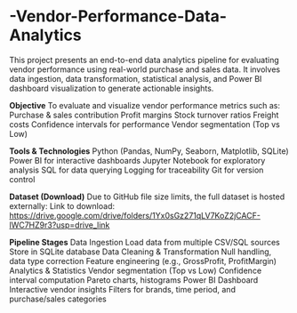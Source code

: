 # -Vendor-Performance-Data-Analytics

This project presents an end-to-end data analytics pipeline for evaluating vendor performance using real-world purchase and sales data. It involves data ingestion, data transformation, statistical analysis, and Power BI dashboard visualization to generate actionable insights.

**Objective**
To evaluate and visualize vendor performance metrics such as:
Purchase & sales contribution
Profit margins
Stock turnover ratios
Freight costs
Confidence intervals for performance
Vendor segmentation (Top vs Low)

**Tools & Technologies**
Python (Pandas, NumPy, Seaborn, Matplotlib, SQLite)
Power BI for interactive dashboards
Jupyter Notebook for exploratory analysis
SQL for data querying
Logging for traceability
Git for version control

**Dataset (Download)**
Due to GitHub file size limits, the full dataset is hosted externally:
Link to download: https://drive.google.com/drive/folders/1Yx0sGz271qLV7KoZ2jCACF-lWC7HZ9r3?usp=drive_link

**Pipeline Stages**
Data Ingestion
Load data from multiple CSV/SQL sources
Store in SQLite database
Data Cleaning & Transformation
Null handling, data type correction
Feature engineering (e.g., GrossProfit, ProfitMargin)
Analytics & Statistics
Vendor segmentation (Top vs Low)
Confidence interval computation
Pareto charts, histograms
Power BI Dashboard
Interactive vendor insights
Filters for brands, time period, and purchase/sales categories

